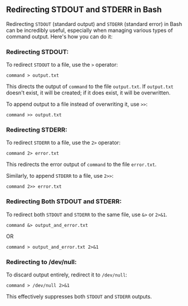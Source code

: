 ## Redirecting STDOUT and STDERR in Bash

Redirecting `STDOUT` (standard output) and `STDERR` (standard error) in Bash can be incredibly useful, especially when managing various types of command output. Here's how you can do it:

### Redirecting STDOUT:

To redirect `STDOUT` to a file, use the `>` operator:

```
command > output.txt
```

This directs the output of `command` to the file `output.txt`. If `output.txt` doesn't exist, it will be created; if it does exist, it will be overwritten.

To append output to a file instead of overwriting it, use `>>`:

```
command >> output.txt
```

### Redirecting STDERR:

To redirect `STDERR` to a file, use the `2>` operator:

```
command 2> error.txt
```

This redirects the error output of `command` to the file `error.txt`.

Similarly, to append `STDERR` to a file, use `2>>`:

```
command 2>> error.txt
```

### Redirecting Both STDOUT and STDERR:

To redirect both `STDOUT` and `STDERR` to the same file, use `&>` or `2>&1`.

```
command &> output_and_error.txt
```
OR
```
command > output_and_error.txt 2>&1
```

### Redirecting to /dev/null:

To discard output entirely, redirect it to `/dev/null`:

```
command > /dev/null 2>&1
```

This effectively suppresses both `STDOUT` and `STDERR` outputs.
